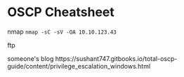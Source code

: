# OSCP Cheatsheet

nmap
` nmap -sC -sV -OA 10.10.123.43 `


ftp



<p>
  someone's blog
https://sushant747.gitbooks.io/total-oscp-guide/content/privilege_escalation_windows.html
  
</p>
